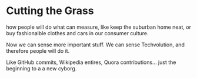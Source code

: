
# Cutting the Grass

how people will do what can measure, like keep the suburban home neat, or buy fashionalble clothes and cars in our consumer culture.

Now we can sense more important stuff. We can sense Techvolution, and therefore people will do it.

Like GitHub commits, Wikipedia entires, Quora contributions... just the beginning to a a new cyborg.
